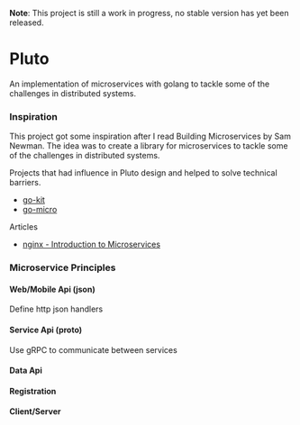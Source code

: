 **Note**: This project is still a work in progress, no stable version has yet been released.

# Pluto
An implementation of microservices with golang to tackle some of the challenges in distributed systems.

### Inspiration
This project got some inspiration after I read Building Microservices by Sam Newman.
The idea was to create a library for microservices to tackle some of the challenges in distributed systems.

Projects that had influence in Pluto design and helped to solve technical barriers.
- [go-kit](https://github.com/go-kit/kit)
- [go-micro](https://github.com/myodc/go-micro)

Articles
- [nginx - Introduction to Microservices](https://www.nginx.com/blog/introduction-to-microservices/?utm_source=event-driven-data-management-microservices&utm_medium=blog&utm_campaign=Microservices)

### Microservice Principles

#### Web/Mobile Api (json)
Define http json handlers

#### Service Api (proto)
Use gRPC to communicate between services

#### Data Api

#### Registration

#### Client/Server
